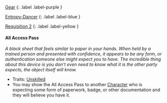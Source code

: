 
[Gear](Game/Gear-List)
{: .label .label-purple }

[Entropy-Dancer](Game/Blocks/Entropy-Dancer)
{: .label .label-blue }

[Requisition 2](Game/Deployment#Requisition)
{: .label .label-yellow }
#### All Access Pass
*A black sheet that feels similar to paper in your hands. When held by a trained person and presented with confidence, it appears to be any form, or authentication someone else might expect you to have. The incredible thing about this device is you don't even need to know what it is the other party expects, the object itself will know.*
* Traits: [Unskilled](Game/Core/Gear#Unskilled)
* You may show the All Access Pass to another [Character](Game/Core/Terminology#Character) who is expecting some form of paperwork, badge, or other documentation and they will believe you have it.

